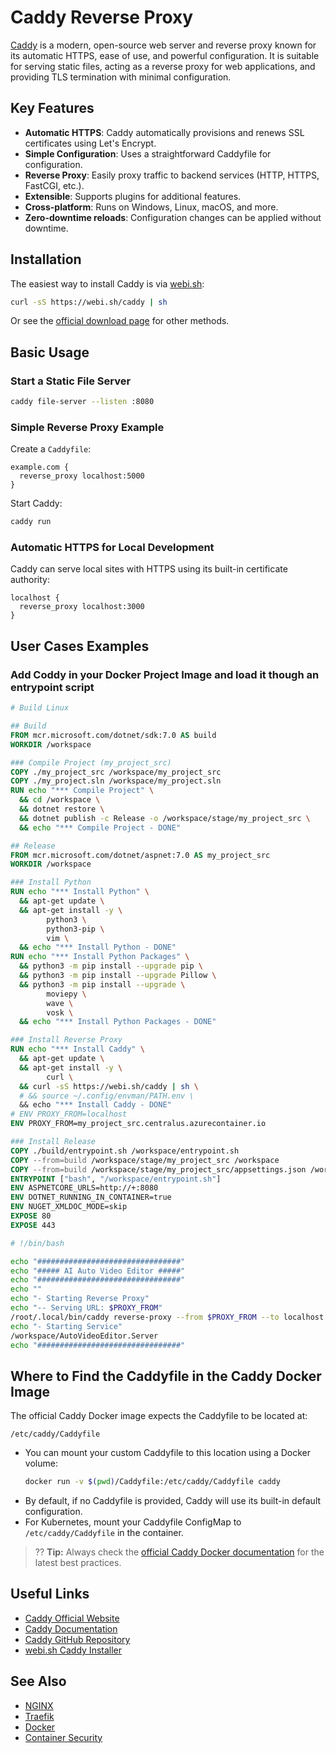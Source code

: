 # Caddy Reverse Proxy

[Caddy](https://caddyserver.com/) is a modern, open-source web server and reverse proxy known for its automatic HTTPS, ease of use, and powerful configuration. It is suitable for serving static files, acting as a reverse proxy for web applications, and providing TLS termination with minimal configuration.

## Key Features

- **Automatic HTTPS**: Caddy automatically provisions and renews SSL certificates using Let's Encrypt.
- **Simple Configuration**: Uses a straightforward Caddyfile for configuration.
- **Reverse Proxy**: Easily proxy traffic to backend services (HTTP, HTTPS, FastCGI, etc.).
- **Extensible**: Supports plugins for additional features.
- **Cross-platform**: Runs on Windows, Linux, macOS, and more.
- **Zero-downtime reloads**: Configuration changes can be applied without downtime.

## Installation

The easiest way to install Caddy is via [webi.sh](https://webi.sh/caddy):

```sh
curl -sS https://webi.sh/caddy | sh
```

Or see the [official download page](https://caddyserver.com/download) for other methods.

## Basic Usage

### Start a Static File Server

```sh
caddy file-server --listen :8080
```

### Simple Reverse Proxy Example

Create a `Caddyfile`:

```Caddyfile
example.com {
  reverse_proxy localhost:5000
}
```

Start Caddy:

```sh
caddy run
```

### Automatic HTTPS for Local Development

Caddy can serve local sites with HTTPS using its built-in certificate authority:

```Caddyfile
localhost {
  reverse_proxy localhost:3000
}
```

## User Cases Examples

### Add Coddy in your Docker Project Image and load it though an entrypoint script

```Dockerfile
# Build Linux

## Build
FROM mcr.microsoft.com/dotnet/sdk:7.0 AS build
WORKDIR /workspace

### Compile Project (my_project_src)
COPY ./my_project_src /workspace/my_project_src
COPY ./my_project.sln /workspace/my_project.sln
RUN echo "*** Compile Project" \
  && cd /workspace \
  && dotnet restore \
  && dotnet publish -c Release -o /workspace/stage/my_project_src \
  && echo "*** Compile Project - DONE" 

## Release
FROM mcr.microsoft.com/dotnet/aspnet:7.0 AS my_project_src
WORKDIR /workspace

### Install Python 
RUN echo "*** Install Python" \
  && apt-get update \
  && apt-get install -y \
        python3 \
        python3-pip \
        vim \
  && echo "*** Install Python - DONE" 
RUN echo "*** Install Python Packages" \
  && python3 -m pip install --upgrade pip \
  && python3 -m pip install --upgrade Pillow \
  && python3 -m pip install --upgrade \
        moviepy \
        wave \
        vosk \
  && echo "*** Install Python Packages - DONE" 

### Install Reverse Proxy 
RUN echo "*** Install Caddy" \
  && apt-get update \
  && apt-get install -y \
        curl \
  && curl -sS https://webi.sh/caddy | sh \
  # && source ~/.config/envman/PATH.env \
  && echo "*** Install Caddy - DONE" 
# ENV PROXY_FROM=localhost
ENV PROXY_FROM=my_project_src.centralus.azurecontainer.io

### Install Release 
COPY ./build/entrypoint.sh /workspace/entrypoint.sh
COPY --from=build /workspace/stage/my_project_src /workspace
COPY --from=build /workspace/stage/my_project_src/appsettings.json /workspace/appsettings.json
ENTRYPOINT ["bash", "/workspace/entrypoint.sh"]
ENV ASPNETCORE_URLS=http://+:8080
ENV DOTNET_RUNNING_IN_CONTAINER=true
ENV NUGET_XMLDOC_MODE=skip
EXPOSE 80
EXPOSE 443
```

```bash
# !/bin/bash

echo "################################"
echo "##### AI Auto Video Editor #####"
echo "################################"
echo ""
echo "- Starting Reverse Proxy"
echo "-- Serving URL: $PROXY_FROM"
/root/.local/bin/caddy reverse-proxy --from $PROXY_FROM --to localhost:8080 &
echo "- Starting Service"
/workspace/AutoVideoEditor.Server 
echo "################################"
```

## Where to Find the Caddyfile in the Caddy Docker Image

The official Caddy Docker image expects the Caddyfile to be located at:

```
/etc/caddy/Caddyfile
```

- You can mount your custom Caddyfile to this location using a Docker volume:
  ```sh
  docker run -v $(pwd)/Caddyfile:/etc/caddy/Caddyfile caddy
  ```
- By default, if no Caddyfile is provided, Caddy will use its built-in default configuration.
- For Kubernetes, mount your Caddyfile ConfigMap to `/etc/caddy/Caddyfile` in the container.

> ?? **Tip:** Always check the [official Caddy Docker documentation](https://hub.docker.com/_/caddy) for the latest best practices.

## Useful Links

- [Caddy Official Website](https://caddyserver.com/)
- [Caddy Documentation](https://caddyserver.com/docs/)
- [Caddy GitHub Repository](https://github.com/caddyserver/caddy)
- [webi.sh Caddy Installer](https://webi.sh/caddy)

## See Also

- [NGINX](./nginx.md)
- [Traefik](./traefik.md)
- [Docker](./docker.md)
- [Container Security](./container_security.md)

